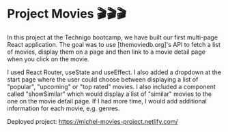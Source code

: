 # Project Movies 🎬🎬🎬

In this project at the Technigo bootcamp, we have built our first multi-page React application. The goal was to use [themoviedb.org]'s API to fetch a list of movies, display them on a page and then link to a movie detail page when you click on the movie.

I used React Router, useState and useEffect. I also added a dropdown at the start page where the user could choose between displaying a list of "popular", "upcoming" or "top rated" movies. I also included a component called "showSimilar" which would display a list of "similar" movies to the one on the movie detail page. If I had more time, I would add additional information for each movie, e.g. genres.

Deployed project:
https://michel-movies-project.netlify.com/
